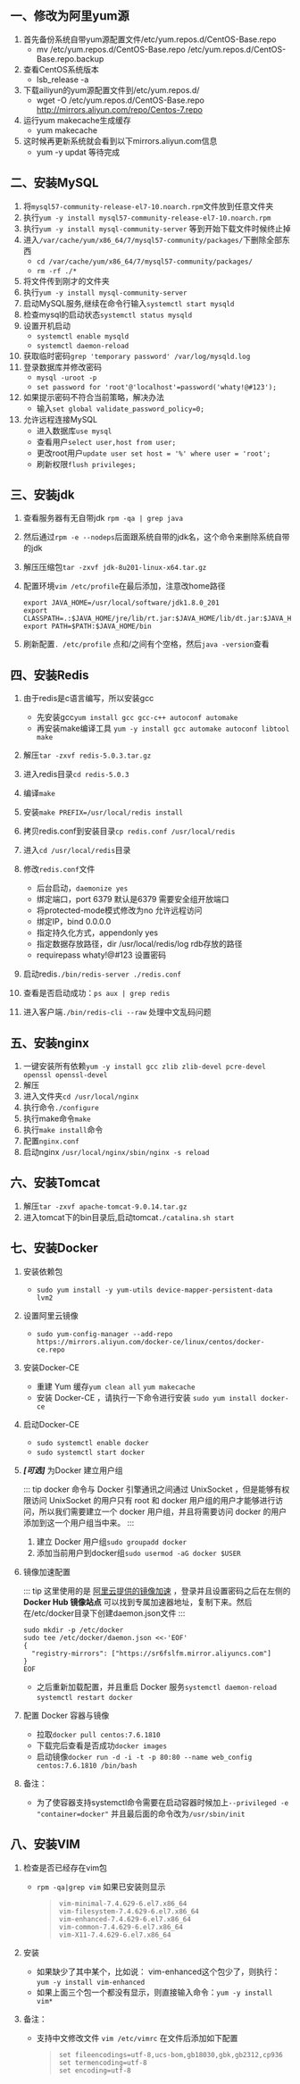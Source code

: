 ## 一、修改为阿里yum源
1. 首先备份系统自带yum源配置文件/etc/yum.repos.d/CentOS-Base.repo
   * mv /etc/yum.repos.d/CentOS-Base.repo /etc/yum.repos.d/CentOS-Base.repo.backup
2. 查看CentOS系统版本
   * lsb_release -a
3. 下载ailiyun的yum源配置文件到/etc/yum.repos.d/
   * wget -O /etc/yum.repos.d/CentOS-Base.repo http://mirrors.aliyun.com/repo/Centos-7.repo
4. 运行yum makecache生成缓存
   * yum makecache
5. 这时候再更新系统就会看到以下mirrors.aliyun.com信息
   * yum -y updat 等待完成

## 二、安装MySQL
1. 将`mysql57-community-release-el7-10.noarch.rpm`文件放到任意文件夹
2. 执行`yum -y install mysql57-community-release-el7-10.noarch.rpm`
3. 执行`yum -y install mysql-community-server` 等到开始下载文件时候终止掉
4. 进入`/var/cache/yum/x86_64/7/mysql57-community/packages/`下删除全部东西
   * `cd /var/cache/yum/x86_64/7/mysql57-community/packages/`
   * `rm -rf ./*`
5. 将文件传到刚才的文件夹
6. 执行`yum -y install mysql-community-server`
7. 启动MySQL服务,继续在命令行输入`systemctl start mysqld`
8. 检查mysql的启动状态`systemctl status mysqld`
9. 设置开机启动
   * `systemctl enable mysqld`
   * `systemctl daemon-reload`
10. 获取临时密码`grep 'temporary password' /var/log/mysqld.log`
11. 登录数据库并修改密码
    * `mysql -uroot -p`
    * `set password for 'root'@'localhost'=password('whaty!@#123');`
12. 如果提示密码不符合当前策略，解决办法
    * 输入`set global validate_password_policy=0;`
13. 允许远程连接MySQL
    * 进入数据库`use mysql`
    * 查看用户`select user,host from user;`
    * 更改root用户`update user set host = '%' where user = 'root';`
    * 刷新权限`flush privileges;`

## 三、安装jdk
1. 查看服务器有无自带jdk `rpm -qa | grep java`

2. 然后通过`rpm -e --nodeps`后面跟系统自带的jdk名，这个命令来删除系统自带的jdk

3. 解压压缩包`tar -zxvf jdk-8u201-linux-x64.tar.gz`

4. 配置环境`vim /etc/profile`在最后添加，注意改home路径

   ``` shell
   export JAVA_HOME=/usr/local/software/jdk1.8.0_201
   export CLASSPATH=.:$JAVA_HOME/jre/lib/rt.jar:$JAVA_HOME/lib/dt.jar:$JAVA_HOME/lib/tools.jar
   export PATH=$PATH:$JAVA_HOME/bin
   ```

5. 刷新配置`. /etc/profile`  点和/之间有个空格，然后`java -version`查看

## 四、安装Redis
1. 由于redis是c语言编写，所以安装gcc
   * 先安装gcc`yum install gcc gcc-c++ autoconf automake`
   * 再安装make编译工具 `yum -y install gcc automake autoconf libtool make`
   
2. 解压`tar -zxvf redis-5.0.3.tar.gz` 

3. 进入redis目录`cd redis-5.0.3`

4. 编译`make`

5. 安装`make PREFIX=/usr/local/redis install`

6. 拷贝redis.conf到安装目录`cp redis.conf /usr/local/redis`

7. 进入`cd /usr/local/redis`目录

8. 修改`redis.conf`文件
   * 后台启动，`daemonize yes`
   * 绑定端口，port 6379 默认是6379 需要安全组开放端口
   * 将protected-mode模式修改为no 允许远程访问
   * 绑定IP，bind 0.0.0.0
   * 指定持久化方式，appendonly yes
   * 指定数据存放路径，dir /usr/local/redis/log rdb存放的路径
   * requirepass whaty!@#123 设置密码
   
9. 启动redis`./bin/redis-server ./redis.conf`

10. 查看是否启动成功：`ps aux | grep redis`

11. 进入客户端`./bin/redis-cli --raw` 处理中文乱码问题

## 五、安装nginx
1. 一键安装所有依赖`yum -y install gcc zlib zlib-devel pcre-devel openssl openssl-devel`
2. 解压
3. 进入文件夹`cd /usr/local/nginx`
4. 执行命令`./configure`
5. 执行make命令`make`
6. 执行`make install`命令
7. 配置`nginx.conf`
8. 启动nginx `/usr/local/nginx/sbin/nginx -s reload`

## 六、安装Tomcat

1. 解压`tar -zxvf apache-tomcat-9.0.14.tar.gz`
2. 进入tomcat下的bin目录后,启动tomcat`./catalina.sh start`

## 七、安装Docker

1. 安装依赖包

   * `sudo yum install -y yum-utils device-mapper-persistent-data lvm2`

2. 设置阿里云镜像

   * `sudo yum-config-manager --add-repo https://mirrors.aliyun.com/docker-ce/linux/centos/docker-ce.repo`

3. 安装Docker-CE

   * 重建 Yum 缓存`yum clean all`  `yum makecache`
   * 安装 Docker-CE ，请执行一下命令进行安装 `sudo yum install docker-ce`

4. 启动Docker-CE

   * `sudo systemctl enable docker`
   * `sudo systemctl start docker`

5. ***[可选]*** 为Docker 建立用户组

   ::: tip
   docker 命令与 Docker 引擎通讯之间通过 UnixSocket ，但是能够有权限访问 UnixSocket 的用户只有 root 和 docker 用户组的用户才能够进行访问，所以我们需要建立一个 docker 用户组，并且将需要访问 docker 的用户添加到这一个用户组当中来。
   :::	

   1. 建立 Docker 用户组`sudo groupadd docker`
   2. 添加当前用户到docker组`sudo usermod -aG docker $USER`
   
6. 镜像加速配置

   ::: tip
   这里使用的是 [阿里云提供的镜像加速](https://cr.console.aliyun.com/#/accelerator) ，登录并且设置密码之后在左侧的 **Docker Hub 镜像站点** 可以找到专属加速器地址，复制下来。然后在/etc/docker目录下创建daemon.json文件
   :::

   ```
   sudo mkdir -p /etc/docker
   sudo tee /etc/docker/daemon.json <<-'EOF'
   {
     "registry-mirrors": ["https://sr6fslfm.mirror.aliyuncs.com"]
   }
   EOF
   ```
   * 之后重新加载配置，并且重启 Docker 服务`systemctl daemon-reload`  `systemctl restart docker`

7. 配置 Docker 容器与镜像

   * 拉取`docker pull centos:7.6.1810`
   * 下载完后查看是否成功`docker images`
   * 启动镜像`docker run -d -i -t -p 80:80 --name web_config centos:7.6.1810 /bin/bash`
   
8. 备注：

   * 为了使容器支持systemctl命令需要在启动容器时候加上`--privileged -e "container=docker"` 并且最后面的命令改为`/usr/sbin/init`

## 八、安装VIM

1. 检查是否已经存在vim包

   * `rpm -qa|grep vim` 如果已安装则显示

     > ```shell
     > vim-minimal-7.4.629-6.el7.x86_64
     > vim-filesystem-7.4.629-6.el7.x86_64
     > vim-enhanced-7.4.629-6.el7.x86_64
     > vim-common-7.4.629-6.el7.x86_64
     > vim-X11-7.4.629-6.el7.x86_64
     > ```

2. 安装

   * 如果缺少了其中某个，比如说： vim-enhanced这个包少了，则执行：`yum -y install vim-enhanced`
   * 如果上面三个包一个都没有显示，则直接输入命令：`yum -y install vim*`

3. 备注：

   * 支持中文修改文件 `vim /etc/vimrc` 在文件后添加如下配置

     > ```shell
     > set fileencodings=utf-8,ucs-bom,gb18030,gbk,gb2312,cp936
     > set termencoding=utf-8
     > set encoding=utf-8
     > ```
